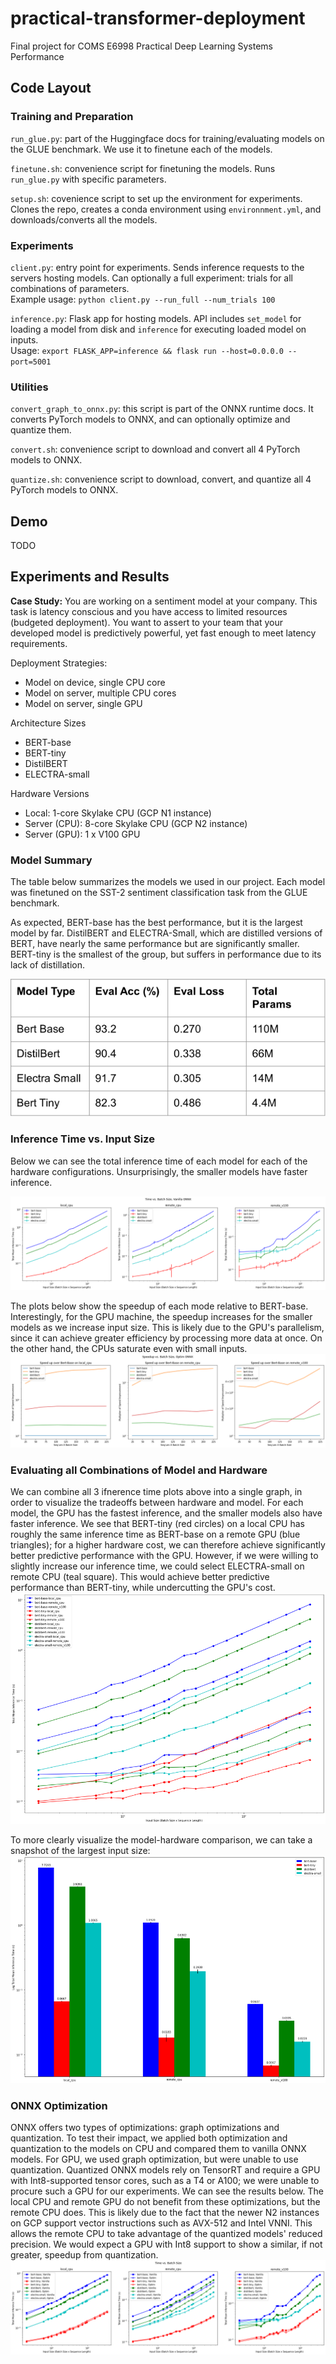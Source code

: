 # practical-transformer-deployment
Final project for COMS E6998 Practical Deep Learning Systems Performance

## Code Layout

### Training and Preparation
`run_glue.py`: part of the Huggingface docs for training/evaluating models on the GLUE benchmark. We use it to finetune each of the models.

`finetune.sh`: convenience script for finetuning the models. Runs `run_glue.py` with specific parameters.

`setup.sh`: covenience script to set up the environment for experiments. Clones the repo, creates a conda environment using `environnment.yml`, and downloads/converts all the models.

### Experiments
`client.py`: entry point for experiments. Sends inference requests to the servers hosting models. Can optionally a full experiment: trials for all combinations of parameters.  
Example usage: `python client.py --run_full --num_trials 100`

`inference.py`: Flask app for hosting models. API includes `set_model` for loading a model from disk and `inference` for executing loaded model on inputs.  
Usage: `export FLASK_APP=inference && flask run --host=0.0.0.0 --port=5001`


### Utilities
`convert_graph_to_onnx.py`: this script is part of the ONNX runtime docs. It converts PyTorch models to ONNX, and can optionally optimize and quantize them.

`convert.sh`: convenience script to download and convert all 4 PyTorch models to ONNX.

`quantize.sh`: convenience script to download, convert, and quantize all 4 PyTorch models to ONNX.


## Demo
TODO


## Experiments and Results

**Case Study:** You are working on a sentiment model at your company. This task is latency conscious and you have access to limited resources (budgeted deployment). You want to assert to your team that your developed model is predictively powerful, yet fast enough to meet latency requirements.

Deployment Strategies:
* Model on device, single CPU core
* Model on server, multiple CPU cores
* Model on server, single GPU

Architecture Sizes
* BERT-base
* BERT-tiny
* DistilBERT
* ELECTRA-small

Hardware Versions
* Local: 1-core Skylake CPU (GCP N1 instance)
* Server (CPU): 8-core Skylake CPU (GCP N2 instance)
* Server (GPU): 1 x V100 GPU

### Model Summary

The table below summarizes the models we used in our project. Each model was finetuned on the SST-2 sentiment classification task from the GLUE benchmark.

As expected, BERT-base has the best performance, but it is the largest model by far. DistilBERT and ELECTRA-Small, which are distilled versions of BERT, have nearly the same performance but are significantly smaller. BERT-tiny is the smallest of the group, but suffers in performance due to its lack of distillation.

![Model Summary](img/model_summary.png "Model Summary")


### Inference Time vs. Input Size

Below we can see the total inference time of each model for each of the hardware configurations. Unsurprisingly, the smaller models have faster inference.

![Time vs. Input Size](img/time_vs_input.png "Time vs. Input Size")


The plots below show the speedup of each mode relative to BERT-base. Interestingly, for the GPU machine, the speedup increases for the smaller models as we increase input size. This is likely due to the GPU's parallelism, since it can achieve greater efficiency by processing more data at once. On the other hand, the CPUs saturate even with small inputs.    
![Speedup vs. Batch Size](img/speedup.png "Speedup vs. Batch Size")


### Evaluating all Combinations of Model and Hardware

We can combine all 3 ifnerence time plots above into a single graph, in order to visualize the tradeoffs between hardware and model. For each model, the GPU has the fastest inference, and the smaller models also have faster inference. We see that BERT-tiny (red circles) on a local CPU has roughly the same inference time as BERT-base on a remote GPU (blue triangles); for a higher hardware cost, we can therefore achieve significantly better predictive performance with the GPU. However, if we were willing to slightly increase our inference time, we could select ELECTRA-small on remote CPU (teal square). This would achieve better predictive performance than BERT-tiny, while undercutting the GPU's cost.  
![All vs. All](img/all_vs_all.png "All vs. All")

To more clearly visualize the model-hardware comparison, we can take a snapshot of the largest input size:  
![Snapshot of Largest Input Size](img/largest_input_snapshot.png "Snapshot of Largest Input Size")


### ONNX Optimization

ONNX offers two types of optimizations: graph optimizations and quantization. To test their impact, we applied both optimization and quantization to the models on CPU and compared them to vanilla ONNX models. For GPU, we used graph optimization, but were unable to use quantization. Quantized ONNX models rely on TensorRT and require a GPU with Int8-supported tensor cores, such as a T4 or A100; we were unable to procure such a GPU for our experiments. We can see the results below. The local CPU and remote GPU do not benefit from these optimizations, but the remote CPU does. This is likely due to the fact that the newer N2 instances on GCP support vector instructions such as AVX-512 and Intel VNNI. This allows the remote CPU to take advantage of the quantized models' reduced precision. We would expect a GPU with Int8 support to show a similar, if not greater, speedup from quantization.  
![ONNX Optimization](img/onnx_opt.png "ONNX Optimization")

